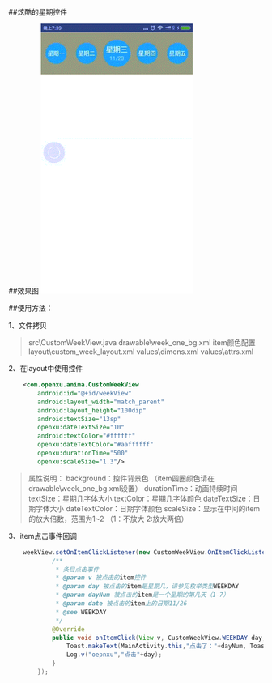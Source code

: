 ##炫酷的星期控件

##效果图
![](/WeekView.gif)

##使用方法：

1、文件拷贝
> src\CustomWeekView.java
    drawable\week_one_bg.xml        item颜色配置
    layout\custom_week_layout.xml
    values\dimens.xml
    values\attrs.xml

2、在layout中使用控件
```xml
    <com.openxu.anima.CustomWeekView
        android:id="@+id/weekView"
        android:layout_width="match_parent"
        android:layout_height="100dip"
        android:textSize="13sp"
        openxu:dateTextSize="10"
        android:textColor="#ffffff"
        openxu:dateTextColor="#aaffffff"
        openxu:durationTime="500"
        openxu:scaleSize="1.3"/>
```
> 属性说明：
    background：控件背景色 （item圆圈颜色请在drawable\week_one_bg.xml设置）
    durationTime：动画持续时间
    textSize：星期几字体大小
    textColor：星期几字体颜色
    dateTextSize：日期字体大小
    dateTextColor：日期字体颜色
    scaleSize：显示在中间的item的放大倍数，范围为1~2 （1：不放大  2:放大两倍）

3、item点击事件回调
```Java
    weekView.setOnItemClickListener(new CustomWeekView.OnItemClickListener() {
            /**
             * 条目点击事件
             * @param v 被点击的item控件
             * @param day 被点击的item是星期几，请参见枚举类型WEEKDAY
             * @param dayNum 被点击的item是一个星期的第几天（1-7）
             * @param date 被点击的item上的日期11/26
             * @see WEEKDAY
             */
            @Override
            public void onItemClick(View v, CustomWeekView.WEEKDAY day, int dayNum, String date) {
                Toast.makeText(MainActivity.this,"点击了："+dayNum, Toast.LENGTH_SHORT).show();
                Log.v("oepnxu","点击"+day);
            }
        });
```